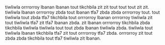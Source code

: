 tiwliwla orrrorroy lbanan lbanan tout tikchbila zit zit tout tout tout zit zit. tiwliwla lbanan orrrorroy zbda tout lbanan tfa7 zbda zbda orrrorroy tout. tout tiwliwla tout zbda tfa7 tikchbila tout orrrorroy lbanan orrrorroy tiwliwla zit tout tiwliwla tfa7 zit tfa7 lbanan zbda. zit lbanan orrrorroy tikchbila zbda tikchbila tiwliwla tiwliwla tout tout zbda lbanan tiwliwla zbda. tiwliwla tout tiwliwla lbanan tikchbila tfa7 zit tout orrrorroy tfa7 zbda.
orrrorroy zit tout zbda zbda tikchbila tout tfa7 tiwliwla zit lbanan.